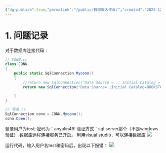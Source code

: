 ```yaml
---
{"dg-publish":true,"permalink":"/public/数据库大作业/","created":"2024-12-18T19:52:34.789+08:00","updated":"2024-12-27T10:28:58.818+08:00"}
---
```



# 1. 问题记录
对于数据库连接代码：
```c#
// CONN.cs
class CONN
{
    public static SqlConnection Myconn()
    {
        //return new SqlConnection("Data Source = .; Initial Catalog = BOOKSTORE; Integrated Security = True; User ID = sa; Password = li065110");
        return new SqlConnection("Data Source=.;Initial Catalog=BOOKSTORE;");

    }
}

// 登录.cs
SqlConnection conn = CONN.Myconn();
conn.Open();
```

登录用户为test;
密码为：anyulin49!
验证方式：sql server那个（不是windows验证）
数据库远程连接服务已开启。
利用visual studio，可以连接数据库
![](https://anyulin-1327793486.cos.ap-beijing.myqcloud.com/20241218195100.png)

运行代码，输入用户名test和密码后，出现以下报错：
![](https://anyulin-1327793486.cos.ap-beijing.myqcloud.com/20241218195219.png)

